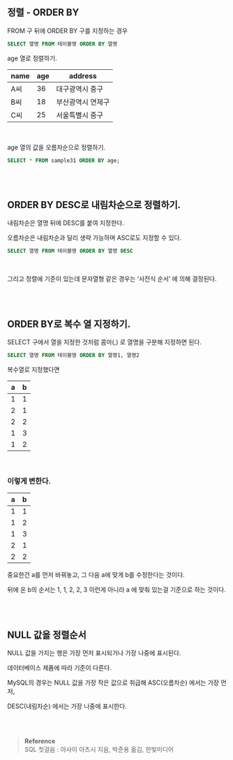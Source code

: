 ## 정렬 -  ORDER BY

FROM 구 뒤에  ORDER BY 구를 지정하는 경우

```sql
SELECT 열명 FROM 테이블명 ORDER BY 열명
```

age 열로 정렬하기.

| name | age | address |
| --- | --- | --- |
| A씨 | 36 | 대구광역시 중구 |
| B씨 | 18 | 부산광역시 연제구 |
| C씨 | 25 | 서울특별시 중구 |

<br/>

age 열의 값을 오름차순으로 정렬하기.

```sql
SELECT * FROM sample31 ORDER BY age;
```

<br/><br/>

## ORDER BY DESC로 내림차순으로 정렬하기.

내림차순은 열명 뒤에 DESC를 붙여 지정한다.

오름차순은 내림차순과 달리 생략 가능하며 ASC로도 지정할 수 있다.

```sql
SELECT 열명 FROM 테이블명 ORDER BY 열명 DESC
```

<br/>

그리고 정렬에 기준이 있는데 문자열형 같은 경우는 ‘사전식 순서’ 에 의해 결정된다.

<br/><br/>

## ORDER BY로 복수 열 지정하기.

SELECT 구에서 열을 지정한 것처럼 콤마(,) 로 열명을 구분해 지정하면 된다.

```sql
SELECT 열명 FROM 테이블명 ORDER BY 열명1, 열명2
```

 복수열로 지정했다면

| a | b |
| --- | --- |
| 1 | 1 |
| 2 | 1 |
| 2 | 2 |
| 1 | 3 |
| 1 | 2 |

<br/>

### 이렇게 변한다.

| a | b |
| --- | --- |
| 1 | 1 |
| 1 | 2 |
| 1 | 3 |
| 2 | 1 |
| 2 | 2 |

중요한건 a를 먼저 바꿔놓고, 그 다음 a에 맞게 b를 수정한다는 것이다.

뒤에 온 b의 순서는 1, 1, 2, 2, 3 이런게 아니라 a 에 맞춰 있는걸 기준으로 하는 것이다.

<br/><br/>

## NULL 값을 정렬순서

NULL 값을 가지는 행은 가장 먼저 표시되거나 가장 나중에 표시된다.

데이터베이스 제품에 따라 기준이 다른다.

MySQL의 경우는 NULL 값을 가장 작은 값으로 취급해 ASC(오름차순) 에서는 가장 먼저, 

DESC(내림차순) 에서는 가장 나중에 표시한다.


<br/><br/>

>**Reference** <br/> SQL 첫걸음 : 아사이 아츠시 지음, 박준용 옮김, 한빛미디어
